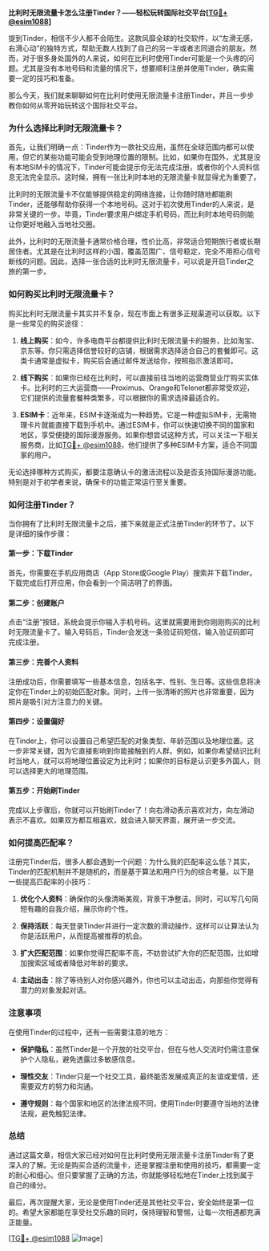 **比利时无限流量卡怎么注册Tinder？——轻松玩转国际社交平台[[TG💪+ @esim1088](https://t.me/s/esim1088)]**

提到Tinder，相信不少人都不会陌生。这款风靡全球的社交软件，以“左滑无感，右滑心动”的独特方式，帮助无数人找到了自己的另一半或者志同道合的朋友。然而，对于很多身处国外的人来说，如何在比利时使用Tinder可能是一个头疼的问题。尤其是没有本地号码和流量的情况下，想要顺利注册并使用Tinder，确实需要一定的技巧和准备。

那么今天，我们就来聊聊如何在比利时使用无限流量卡注册Tinder，并且一步步教你如何从零开始玩转这个国际社交平台。

### **为什么选择比利时无限流量卡？**

首先，让我们明确一点：Tinder作为一款社交应用，虽然在全球范围内都可以使用，但它的某些功能可能会受到地理位置的限制。比如，如果你在国外，尤其是没有本地SIM卡的情况下，Tinder可能会提示你无法完成注册，或者你的个人资料信息无法完全显示。这时候，拥有一张比利时本地的无限流量卡就显得尤为重要了。

比利时的无限流量卡不仅能够提供稳定的网络连接，让你随时随地都能刷Tinder，还能够帮助你获得一个本地号码。这对于初次使用Tinder的人来说，是非常关键的一步。毕竟，Tinder要求用户绑定手机号码，而比利时本地号码则能让你更好地融入当地社交圈。

此外，比利时的无限流量卡通常价格合理，性价比高，非常适合短期旅行者或长期居住者。尤其是在比利时这样的小国，覆盖范围广、信号稳定，完全不用担心信号断线的问题。因此，选择一张合适的比利时无限流量卡，可以说是开启Tinder之旅的第一步。

### **如何购买比利时无限流量卡？**

购买比利时无限流量卡其实并不复杂，现在市面上有很多正规渠道可以获取。以下是一些常见的购买途径：

1. **线上购买**：如今，许多电商平台都提供比利时无限流量卡的服务，比如淘宝、京东等。你只需选择信誉较好的店铺，根据需求选择适合自己的套餐即可。这类卡通常是虚拟卡，购买后会通过邮件发送给你，按照指示激活即可。

2. **线下购买**：如果你已经在比利时，可以直接前往当地的运营商营业厅购买实体卡。比利时的三大运营商——Proximus、Orange和Telenet都非常受欢迎，它们提供的流量套餐种类繁多，可以根据你的需求选择最适合的。

3. **ESIM卡**：近年来，ESIM卡逐渐成为一种趋势。它是一种虚拟SIM卡，无需物理卡片就能直接下载到手机中。通过ESIM卡，你可以快速切换不同的国家和地区，享受便捷的国际漫游服务。如果你想尝试这种方式，可以关注一下相关服务商，比如[TG💪+ @esim1088](https://t.me/s/esim1088)，他们提供了多种ESIM卡方案，适合不同国家的用户。

无论选择哪种方式购买，都要注意确认卡的激活流程以及是否支持国际漫游功能。特别是对于初学者来说，确保卡的功能正常运行至关重要。

### **如何注册Tinder？**

当你拥有了比利时无限流量卡之后，接下来就是正式注册Tinder的环节了。以下是详细的操作步骤：

#### **第一步：下载Tinder**
首先，你需要在手机应用商店（App Store或Google Play）搜索并下载Tinder。下载完成后打开应用，你会看到一个简洁明了的界面。

#### **第二步：创建账户**
点击“注册”按钮，系统会提示你输入手机号码。这里就需要用到你刚刚购买的比利时无限流量卡了。输入号码后，Tinder会发送一条验证码短信，输入验证码即可完成注册。

#### **第三步：完善个人资料**
注册成功后，你需要填写一些基本信息，包括名字、性别、生日等。这些信息将决定你在Tinder上的初始匹配对象。同时，上传一张清晰的照片也非常重要，因为照片是吸引对方注意力的关键。

#### **第四步：设置偏好**
在Tinder上，你可以设置自己希望匹配的对象类型、年龄范围以及地理位置。这一步非常关键，因为它直接影响到你能接触到的人群。例如，如果你希望结识比利时当地人，就可以将地理位置设定为比利时；如果你的目标是认识更多外国人，则可以选择更大的地理范围。

#### **第五步：开始刷Tinder**
完成以上步骤后，你就可以开始刷Tinder了！向右滑动表示喜欢对方，向左滑动表示不喜欢。如果双方都互相喜欢，就会进入聊天界面，展开进一步交流。

### **如何提高匹配率？**

注册完Tinder后，很多人都会遇到一个问题：为什么我的匹配率这么低？其实，Tinder的匹配机制并不是随机的，而是基于算法和用户行为的综合考量。以下是一些提高匹配率的小技巧：

1. **优化个人资料**：确保你的头像清晰美观，背景干净整洁。同时，可以写几句简短有趣的自我介绍，展示你的个性。
   
2. **保持活跃**：每天登录Tinder并进行一定次数的滑动操作，这样可以让算法认为你是活跃用户，从而提高被推荐的机会。

3. **扩大匹配范围**：如果你觉得匹配率不高，不妨尝试扩大你的匹配范围，比如增加搜索区域或者降低对年龄的要求。

4. **主动出击**：除了等待别人对你感兴趣外，你也可以主动出击，向那些你觉得有潜力的对象发起对话。

### **注意事项**

在使用Tinder的过程中，还有一些需要注意的地方：

- **保护隐私**：虽然Tinder是一个开放的社交平台，但在与他人交流时仍需注意保护个人隐私，避免透露过多敏感信息。
  
- **理性交友**：Tinder只是一个社交工具，最终能否发展成真正的友谊或爱情，还需要双方的努力和沟通。

- **遵守规则**：每个国家和地区的法律法规不同，使用Tinder时要遵守当地的法律法规，避免触犯法律。

### **总结**

通过这篇文章，相信大家已经对如何在比利时使用无限流量卡注册Tinder有了更深入的了解。无论是购买合适的流量卡，还是掌握注册和使用的技巧，都需要一定的耐心和细心。但只要掌握了正确的方法，你就能够轻松地在Tinder上找到属于自己的缘分。

最后，再次提醒大家，无论是使用Tinder还是其他社交平台，安全始终是第一位的。希望大家都能在享受社交乐趣的同时，保持理智和警惕，让每一次相遇都充满正能量。

[[TG💪+ @esim1088](https://t.me/s/esim1088) ![Image](https://i.postimg.cc/4NQfJmqS/Snipaste-2025-05-13-00-14-12.png)]